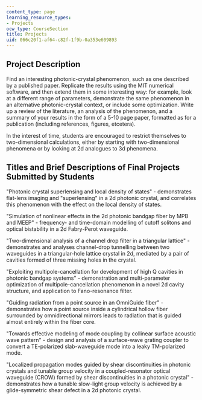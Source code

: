 ```yaml
---
content_type: page
learning_resource_types:
- Projects
ocw_type: CourseSection
title: Projects
uid: 066c20f1-af64-c82f-1f9b-0a353e609893
---
```


Project Description
-------------------

Find an interesting photonic-crystal phenomenon, such as one described by a published paper. Replicate the results using the MIT numerical software, and then extend them in some interesting way: for example, look at a different range of parameters, demonstrate the same phenomenon in an alternative photonic-crystal context, or include some optimization. Write up a review of the literature, an analysis of the phenomenon, and a summary of your results in the form of a 5-10 page paper, formatted as for a publication (including references, figures, etcetera).

In the interest of time, students are encouraged to restrict themselves to two-dimensional calculations, either by starting with two-dimensional phenomena or by looking at 2d analogues to 3d phenomena.

Titles and Brief Descriptions of Final Projects Submitted by Students
---------------------------------------------------------------------

"Photonic crystal superlensing and local density of states" - demonstrates flat-lens imaging and "superlensing" in a 2d photonic crystal, and correlates this phenomenon with the effect on the local density of states.

"Simulation of nonlinear effects in the 2d photonic bandgap fiber by MPB and MEEP" - frequency- and time-domain modelling of cutoff solitons and optical bistability in a 2d Fabry-Perot waveguide.

"Two-dimensional analysis of a channel drop filter in a triangular lattice" - demonstrates and analyses channel-drop tunnelling between two waveguides in a triangular-hole lattice crystal in 2d, mediated by a pair of cavities formed of three missing holes in the crystal.

"Exploiting multipole-cancellation for development of high Q cavities in photonic bandgap systems" - demonstration and multi-parameter optimization of multipole-cancellation phenomenon in a novel 2d cavity structure, and application to Fano-resonance filter.

"Guiding radiation from a point source in an OmniGuide fiber" - demonstrates how a point source inside a cylindrical hollow fiber surrounded by omnidirectional mirrors leads to radiation that is guided almost entirely within the fiber core.

"Towards effective modeling of mode coupling by collinear surface acoustic wave pattern" - design and analysis of a surface-wave grating coupler to convert a TE-polarized slab-waveguide mode into a leaky TM-polarized mode.

"Localized propagation modes guided by shear discontinuities in photonic crystals and tunable group velocity in a coupled-resonator optical waveguide (CROW) formed by shear discontinuities in a photonic crystal" - demonstrates how a tunable slow-light group velocity is achieved by a glide-symmetric shear defect in a 2d photonic crystal.